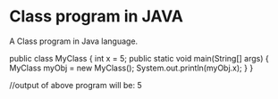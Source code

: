 # Class program in JAVA
A Class program in Java language.


public class MyClass
{
 int x = 5;
  public static void main(String[] args)
  {
    MyClass myObj = new MyClass();
    System.out.println(myObj.x);
  }
}

//output of above program will be: 5
